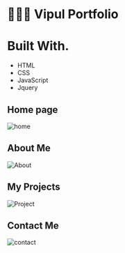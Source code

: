 # 👋👋👋 Vipul Portfolio
# Built With.
 - HTML
 - CSS
 - JavaScript
 - Jquery 






<h2>Home page</h2>
</hr>


![home](https://user-images.githubusercontent.com/87421931/154275068-0cc08c12-707e-4ae2-8d89-57913114d489.png)





<h2>About Me</h2>
</hr>


![About](https://user-images.githubusercontent.com/87421931/154275186-41ade235-ad7c-44f2-bcf0-136be5b33a43.png)





<h2>My Projects</h2>
</hr>


![Project](https://user-images.githubusercontent.com/87421931/154275297-59dec8fa-54f4-49dc-afd5-401d26cedbbf.png)





<h2>Contact Me</h2>
</hr>


![contact](https://user-images.githubusercontent.com/87421931/154275382-cea81872-41cb-4fed-8ffb-69699624fdd5.png)



